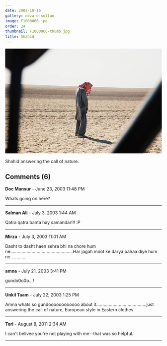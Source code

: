 ```yaml
---
date: 2002-10-16
gallery: neza-e-sultan
image: F1000066.jpg
order: 24
thumbnail: F1000066-thumb.jpg
title: Shahid
---
```


![Shahid](./F1000066.jpg)

Shahid answering the call of nature.

<div id="comments">

## Comments (6)

**Doc Mansur** - June 23, 2003 11:48 PM

Whats going on here?

---

**Salman Ali** - July  3, 2003  1:44 AM

Qatra qatra banta hay samandar!!! :P

---

**Mirza** - July  3, 2003 11:01 AM

Dasht to dasht haen sehra bhi na chore hum ne..................................................Har jagah moot ke darya bahaa diye hum ne............

---

**amna** - July 21, 2003  3:41 PM

gundo0o0o...!

---

**Unkil Taam** - July 22, 2003  1:25 PM

Amna whats so gundoooooooooooo about it........................................just answering the call of nature, European style in Eastern clothes.

---

**Tori** - August  8, 2011  2:34 AM

I can't belivee you're not playing with me--that was so helpful.

---

</div>